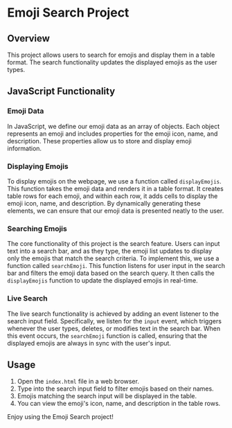 
# Emoji Search Project

## Overview

This project allows users to search for emojis and display them in a table format. The search functionality updates the displayed emojis as the user types.

## JavaScript Functionality

### Emoji Data

In JavaScript, we define our emoji data as an array of objects. Each object represents an emoji and includes properties for the emoji icon, name, and description. These properties allow us to store and display emoji information.

### Displaying Emojis

To display emojis on the webpage, we use a function called `displayEmojis`. This function takes the emoji data and renders it in a table format. It creates table rows for each emoji, and within each row, it adds cells to display the emoji icon, name, and description. By dynamically generating these elements, we can ensure that our emoji data is presented neatly to the user.

### Searching Emojis

The core functionality of this project is the search feature. Users can input text into a search bar, and as they type, the emoji list updates to display only the emojis that match the search criteria. To implement this, we use a function called `searchEmoji`. This function listens for user input in the search bar and filters the emoji data based on the search query. It then calls the `displayEmojis` function to update the displayed emojis in real-time.

### Live Search

The live search functionality is achieved by adding an event listener to the search input field. Specifically, we listen for the `input` event, which triggers whenever the user types, deletes, or modifies text in the search bar. When this event occurs, the `searchEmoji` function is called, ensuring that the displayed emojis are always in sync with the user's input.

## Usage

1. Open the `index.html` file in a web browser.
2. Type into the search input field to filter emojis based on their names.
3. Emojis matching the search input will be displayed in the table.
4. You can view the emoji's icon, name, and description in the table rows.

Enjoy using the Emoji Search project!
